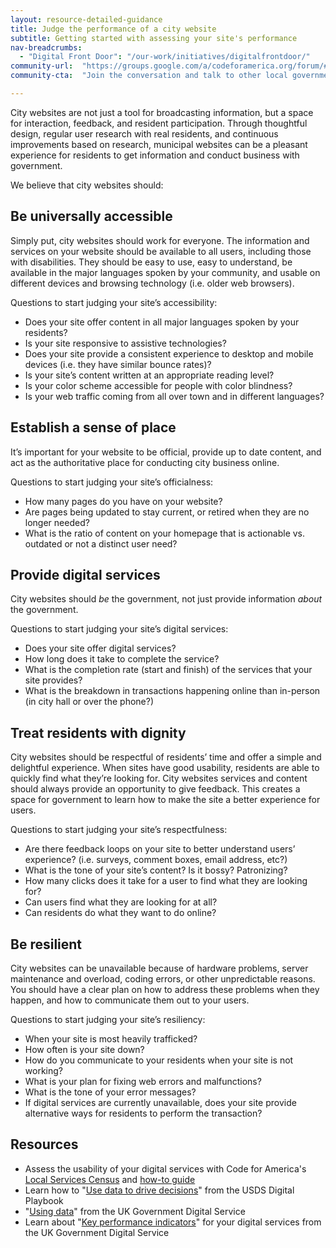 ```yaml
---
layout: resource-detailed-guidance
title: Judge the performance of a city website 
subtitle: Getting started with assessing your site's performance
nav-breadcrumbs:
  - "Digital Front Door": "/our-work/initiatives/digitalfrontdoor/"
community-url:	"https://groups.google.com/a/codeforamerica.org/forum/#!forum/digital-front-door"
community-cta:	"Join the conversation and talk to other local government staff in our Digital Front Door community."

---
```


City websites are not just a tool for broadcasting information, but a space for interaction, feedback, and resident participation. Through thoughtful design, regular user research with real residents, and continuous improvements based on research, municipal websites can be a pleasant experience for residents to get information and conduct business with government. 

We believe that city websites should: 

## Be universally accessible
Simply put, city websites should work for everyone. The information and services on your website should be available to all users, including those with disabilities. They should be easy to use, easy to understand, be available in the major languages spoken by your community, and usable on different devices and browsing technology (i.e. older web browsers). 

Questions to start judging your site’s accessibility:
	
* Does your site offer content in all major languages spoken by your residents?
* Is your site responsive to assistive technologies?
* Does your site provide a consistent experience to desktop and mobile devices (i.e. they have similar bounce rates)?
* Is your site’s content written at an appropriate reading level?
* Is your color scheme accessible for people with color blindness?
* Is your web traffic coming from all over town and in different languages?


## Establish a sense of place
It’s important for your website to be official, provide up to date content, and act as the authoritative place for conducting city business online.

Questions to start judging your site’s officialness:

* How many pages do you have on your website? 
* Are pages being updated to stay current, or retired when they are no longer needed?
* What is the ratio of content on your homepage that is actionable vs. outdated or not a distinct user need?


## Provide digital services
City websites should *be* the government, not just provide information *about* the government. 

Questions to start judging your site’s digital services:

* Does your site offer digital services?
* How long does it take to complete the service?
* What is the completion rate (start and finish) of the services that your site provides?
* What is the breakdown in transactions happening online than in-person (in city hall or over the phone?)


## Treat residents with dignity
City websites should be respectful of residents’ time and offer a simple and delightful experience. When sites have good usability, residents are able to quickly find what they’re looking for. City websites services and content should always provide an opportunity to give feedback. This creates a space for government to learn how to make the site a better experience for users.  

Questions to start judging your site’s respectfulness:

* Are there feedback loops on your site to better understand users’ experience? (i.e. surveys, comment boxes, email address, etc?)
* What is the tone of your site’s content? Is it bossy? Patronizing? 
* How many clicks does it take for a user to find what they are looking for?
* Can users find what they are looking for at all?
* Can residents do what they want to do online?


## Be resilient 
City websites can be unavailable because of hardware problems, server maintenance and overload, coding errors, or other unpredictable reasons. You should have a clear plan on how to address these problems when they happen, and how to communicate them out to your users.  
	
Questions to start judging your site’s resiliency:

* When your site is most heavily trafficked? 
* How often is your site down?
* How do you communicate to your residents when your site is not working?
* What is your plan for fixing web errors and malfunctions?
* What is the tone of your error messages? 
* If digital services are currently unavailable, does your site provide alternative ways for residents to perform the transaction? 

 

## Resources


 - Assess the usability of your digital services with Code for America's [Local Services Census](https://service-census.herokuapp.com/) and [how-to guide](https://jekit.codeforamerica.org/codeforamerica/codeforamerica.org/dfd-week-2/our-work/initiatives/digitalfrontdoor/playbook/user-needs/assess-digital-services.html)
 - Learn how to "[Use data to drive decisions](https://playbook.cio.gov/#play12)" from the USDS Digital Playbook 
 - "[Using data](https://www.gov.uk/service-manual/measurement/using-data.html)" from the UK Government Digital Service
 - Learn about "[Key performance indicators](https://www.gov.uk/service-manual/measurement/other-kpis.html)" for your digital services from the UK Government Digital Service
 
 
